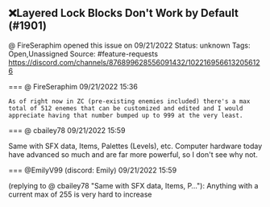 ## ❌Layered Lock Blocks Don't Work by Default (#1901)
@ FireSeraphim opened this issue on 09/21/2022
Status: unknown
Tags: Open,Unassigned
Source: #feature-requests https://discord.com/channels/876899628556091432/1022169566132056126


=== @ FireSeraphim 09/21/2022 15:36

`As of right now in ZC (pre-existing enemies included) there's a max total of 512 enemes that can be customized and edited and I would appreciate having that number bumped up to 999 at the very least.`

=== @ cbailey78 09/21/2022 15:59

Same with SFX data, Items,  Palettes (Levels), etc.  Computer hardware today have advanced so much and are far more powerful, so I don't see why not.

=== @EmilyV99 (discord: Emily) 09/21/2022 15:59

(replying to @ cbailey78 "Same with SFX data, Items,  P…"): Anything with a current max of 255 is very hard to increase
